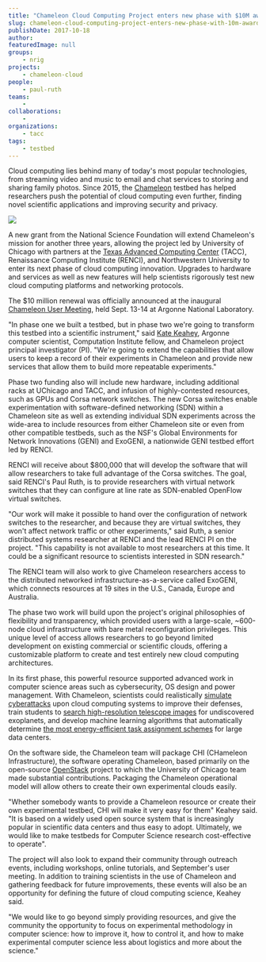 ```yaml
---
title: "Chameleon Cloud Computing Project enters new phase with $10M award"
slug: chameleon-cloud-computing-project-enters-new-phase-with-10m-award
publishDate: 2017-10-18
author: 
featuredImage: null
groups:
    - nrig
projects:
    - chameleon-cloud
people:
    - paul-ruth
teams: 
    - 
collaborations:
    - 
organizations:
    - tacc
tags:
    - testbed
---
```


Cloud computing lies behind many of today's most popular technologies, from streaming video and music to email and chat services to storing and sharing family photos. Since 2015, the [Chameleon](https://www.chameleoncloud.org/) testbed has helped researchers push the potential of cloud computing even further, finding novel scientific applications and improving security and privacy.

![](https://renci.org/wp-content/uploads/2017/10/Chameleon-hardware-1.jpg)

A new grant from the National Science Foundation will extend Chameleon's mission for another three years, allowing the project led by University of Chicago with partners at the [Texas Advanced Computing Center](https://www.tacc.utexas.edu/) (TACC), Renaissance Computing Institute (RENCI), and Northwestern University to enter its next phase of cloud computing innovation. Upgrades to hardware and services as well as new features will help scientists rigorously test new cloud computing platforms and networking protocols. 

The $10 million renewal was officially announced at the inaugural [Chameleon User Meeting](https://press3.mcs.anl.gov/ccusers2017/), held Sept. 13-14 at Argonne National Laboratory.

"In phase one we built a testbed, but in phase two we're going to transform this testbed into a scientific instrument," said [Kate Keahey](http://www.mcs.anl.gov/~keahey/), Argonne computer scientist, Computation Institute fellow, and Chameleon project principal investigator (PI). "We're going to extend the capabilities that allow users to keep a record of their experiments in Chameleon and provide new services that allow them to build more repeatable experiments."

Phase two funding also will include new hardware, including additional racks at UChicago and TACC, and infusion of highly-contested resources, such as GPUs and Corsa network switches. The new Corsa switches enable experimentation with software-defined networking (SDN) within a Chameleon site as well as extending individual SDN experiments across the wide-area to include resources from either Chameleon site or even from other compatible testbeds, such as the NSF's Global Environments for Network Innovations (GENI) and ExoGENI, a nationwide GENI testbed effort led by RENCI.

RENCI will receive about $800,000 that will develop the software that will allow researchers to take full advantage of the Corsa switches. The goal, said RENCI's Paul Ruth, is to provide researchers with virtual network switches that they can configure at line rate as SDN-enabled OpenFlow virtual switches.

"Our work will make it possible to hand over the configuration of network switches to the researcher, and because they are virtual switches, they won't affect network traffic or other experiments," said Ruth, a senior distributed systems researcher at RENCI and the lead RENCI PI on the project. "This capability is not available to most researchers at this time. It could be a significant resource to scientists interested in SDN research."

The RENCI team will also work to give Chameleon researchers access to the distributed networked infrastructure-as-a-service called ExoGENI, which connects resources at 19 sites in the U.S., Canada, Europe and Australia.

The phase two work will build upon the project's original philosophies of flexibility and transparency, which provided users with a large-scale, ~600-node cloud infrastructure with bare metal reconfiguration privileges. This unique level of access allows researchers to go beyond limited development on existing commercial or scientific clouds, offering a customizable platform to create and test entirely new cloud computing architectures.

In its first phase, this powerful resource supported advanced work in computer science areas such as cybersecurity, OS design and power management. With Chameleon, scientists could realistically [simulate cyberattacks](https://www.ci.uchicago.edu/blog/circumventing-cyber-attacks-chameleon) upon cloud computing systems to improve their defenses, train students to [search high-resolution telescope images](https://www.ci.uchicago.edu/blog/search-planet) for undiscovered exoplanets, and develop machine learning algorithms that automatically determine [the most energy-efficient task assignment schemes](https://www.ci.uchicago.edu/blog/machine-learning-cooldown-data-center) for large data centers.

On the software side, the Chameleon team will package CHI (CHameleon Infrastructure), the software operating Chameleon, based primarily on the open-source [OpenStack](https://www.openstack.org/) project to which the University of Chicago team made substantial contributions. Packaging the Chameleon operational model will allow others to create their own experimental clouds easily.

"Whether somebody wants to provide a Chameleon resource or create their own experimental testbed, CHI will make it very easy for them" Keahey said. "It is based on a widely used open source system that is increasingly popular in scientific data centers and thus easy to adopt. Ultimately, we would like to make testbeds for Computer Science research cost-effective to operate".

The project will also look to expand their community through outreach events, including workshops, online tutorials, and September's user meeting. In addition to training scientists in the use of Chameleon and gathering feedback for future improvements, these events will also be an opportunity for defining the future of cloud computing science, Keahey said.

"We would like to go beyond simply providing resources, and give the community the opportunity to focus on experimental methodology in computer science: how to improve it, how to control it, and how to make experimental computer science less about logistics and more about the science."
